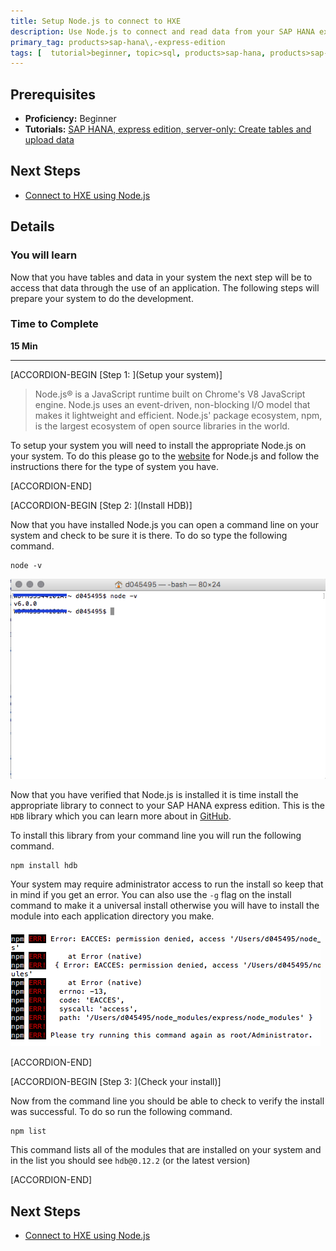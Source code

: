 ```yaml
---
title: Setup Node.js to connect to HXE
description: Use Node.js to connect and read data from your SAP HANA express edition
primary_tag: products>sap-hana\,-express-edition 
tags: [  tutorial>beginner, topic>sql, products>sap-hana, products>sap-hana\,-express-edition ]
---
```


## Prerequisites  
 - **Proficiency:** Beginner
 - **Tutorials:** [SAP HANA, express edition, server-only: Create tables and upload data](https://www.sap.com/developer/tutorials/hxe-cj1-create-table-upload-data.html)


## Next Steps
 - [Connect to HXE using Node.js](https://www.sap.com/developer/tutorials/hxe-nodejs-connect.html)

## Details
### You will learn  
Now that you have tables and data in your system the next step will be to access that data through the use of an application. The following steps will prepare your system to do the development.

### Time to Complete
**15 Min**

---

[ACCORDION-BEGIN [Step 1: ](Setup your system)]

> Node.js® is a JavaScript runtime built on Chrome's V8 JavaScript engine. Node.js uses an event-driven, non-blocking I/O model that makes it lightweight and efficient. Node.js' package ecosystem, npm, is the largest ecosystem of open source libraries in the world.

To setup your system you will need to install the appropriate Node.js on your system. To do this please go to the [website](https://nodejs.org/en/) for Node.js and follow the instructions there for the type of system you have.



[ACCORDION-END]

[ACCORDION-BEGIN [Step 2: ](Install HDB)]

Now that you have installed Node.js you can open a command line on your system and check to be sure it is there. To do so type the following command.

```
node -v
```

![Node version](1.png)

Now that you have verified that Node.js is installed it is time install the appropriate library to connect to your SAP HANA express edition. This is the `HDB` library which you can learn more about in [GitHub](https://github.com/SAP/node-hdb). 

To install this library from your command line you will run the following command.

```
npm install hdb
```

Your system may require administrator access to run the install so keep that in mind if you get an error. You can also use the `-g` flag on the install command to make it a universal install otherwise you will have to install the module into each application directory you make.

![permission denied](2.png)


[ACCORDION-END]


[ACCORDION-BEGIN [Step 3: ](Check your install)]

Now from the command line you should be able to check to verify the install was successful. To do so run the following command.

```
npm list
```

This command lists all of the modules that are installed on your system and in the list you should see `hdb@0.12.2` (or the latest version)



[ACCORDION-END]



## Next Steps
- [Connect to HXE using Node.js](https://www.sap.com/developer/tutorials/hxe-nodejs-connect.html)
